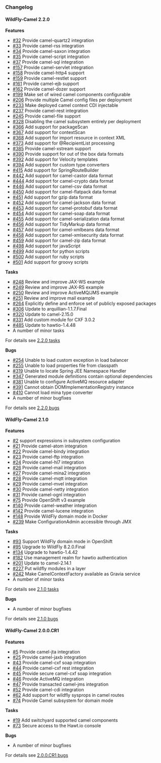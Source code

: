 ### Changelog

#### WildFly-Camel 2.2.0

**Features**

* [#32][32] Provide camel-quartz2 integration
* [#33][33] Provide camel-rss integration
* [#34][34] Provide camel-saxon integration
* [#35][35] Provide camel-script integration
* [#37][37] Provide camel-sql integration
* [#157][157] Provide camel-servlet integration
* [#158][158] Provide camel-http4 support
* [#159][159] Provide camel-restlet support
* [#161][161] Provide camel-ejb support
* [#162][162] Provide camel-dozer support
* [#199][199] Make set of wired camel components configurable
* [#206][206] Provide multiple Camel config files per deployment
* [#233][233] Make deployed camel context CDI injectable
* [#237][237] Provide camel-rest integration
* [#245][245] Provide camel-file support
* [#328][328] Disabling the camel subsystem entirely per deployment
* [#366][366] Add support for packageScan
* [#367][367] Add support for contextScan
* [#368][368] Add support for import resource in context XML
* [#373][373] Add support for @RecipientList processing
* [#385][385] Provide camel-xstream support 
* [#390][390] Provide support for out of the box data formats
* [#392][392] Add support for Velocity templates
* [#394][394] Add support for custom type converters
* [#415][415] Add support for SpringRouteBuilder
* [#442][442] Add support for camel-castor data format
* [#444][444] Add support for camel-crypto data format
* [#446][446] Add support for camel-csv data format
* [#450][450] Add support for camel-flatpack data format
* [#451][451] Add support for gzip data format
* [#452][452] Add support for camel-jackson data format 
* [#453][453] Add support for camel-protobuf data format
* [#454][454] Add support for camel-soap data format
* [#455][455] Add support for camel-serialization data format
* [#456][456] Add support for TidyMarkup data format 
* [#457][457] Add support for camel-xmlbeans data format
* [#458][458] Add support for camel-xmlsecurity data format
* [#459][459] Add support for camel-zip data format
* [#498][498] Add support for javaScript
* [#499][499] Add support for python scripts
* [#500][500] Add support for ruby scripts
* [#501][501] Add support for groovy scripts

**Tasks**

* [#248][248] Review and improve JAX-WS example
* [#249][249] Review and improve JAX-RS example
* [#250][250] Review and improve ActiveMQ/JMS example
* [#251][251] Review and improve mail example
* [#264][264] Explicitly define and enforce set of publicly exposed packages
* [#306][306] Update to arquillian-1.1.7.Final
* [#320][320] Update to camel-2.15.0
* [#331][331] Add custom module for CXF 3.0.2
* [#485][485] Update to hawtio-1.4.48
* A number of minor tasks

For details see [2.2.0 tasks](https://github.com/wildfly-extras/wildfly-camel/issues?q=milestone%3A2.2.0+label%3Atask)

**Bugs**

* [#254][254] Unable to load custom exception in load balancer
* [#255][255] Unable to load properties file from classpath
* [#319][319] Unable to locate Spring JEE Namespace Handler
* [#347][347] Generated module definitions contain optional dependencies
* [#381][381] Unable to configure ActiveMQ resource adapter
* [#391][391] Cannot obtain DOMImplementationRegistry instance
* [#410][410] Cannot load mina type converter
* A number of minor bugfixes

For details see [2.2.0 bugs](https://github.com/wildfly-extras/wildfly-camel/issues?q=milestone%3A2.2.0+label%3Abug)

[32]: https://github.com/wildflyext/wildfly-camel/issues/32
[33]: https://github.com/wildflyext/wildfly-camel/issues/33
[34]: https://github.com/wildflyext/wildfly-camel/issues/34
[35]: https://github.com/wildflyext/wildfly-camel/issues/35
[37]: https://github.com/wildflyext/wildfly-camel/issues/37
[157]: https://github.com/wildflyext/wildfly-camel/issues/157
[158]: https://github.com/wildflyext/wildfly-camel/issues/158
[159]: https://github.com/wildflyext/wildfly-camel/issues/159
[161]: https://github.com/wildflyext/wildfly-camel/issues/161
[162]: https://github.com/wildflyext/wildfly-camel/issues/162
[199]: https://github.com/wildflyext/wildfly-camel/issues/199
[206]: https://github.com/wildflyext/wildfly-camel/issues/206
[233]: https://github.com/wildflyext/wildfly-camel/issues/233
[237]: https://github.com/wildflyext/wildfly-camel/issues/237
[245]: https://github.com/wildflyext/wildfly-camel/issues/245
[248]: https://github.com/wildflyext/wildfly-camel/issues/248
[249]: https://github.com/wildflyext/wildfly-camel/issues/249
[250]: https://github.com/wildflyext/wildfly-camel/issues/250
[251]: https://github.com/wildflyext/wildfly-camel/issues/251
[254]: https://github.com/wildflyext/wildfly-camel/issues/254
[255]: https://github.com/wildflyext/wildfly-camel/issues/255
[264]: https://github.com/wildflyext/wildfly-camel/issues/264
[306]: https://github.com/wildflyext/wildfly-camel/issues/306
[319]: https://github.com/wildflyext/wildfly-camel/issues/319
[320]: https://github.com/wildflyext/wildfly-camel/issues/320
[328]: https://github.com/wildflyext/wildfly-camel/issues/328
[331]: https://github.com/wildflyext/wildfly-camel/issues/331
[347]: https://github.com/wildflyext/wildfly-camel/issues/347
[366]: https://github.com/wildflyext/wildfly-camel/issues/366
[367]: https://github.com/wildflyext/wildfly-camel/issues/367
[368]: https://github.com/wildflyext/wildfly-camel/issues/368
[373]: https://github.com/wildflyext/wildfly-camel/issues/373
[381]: https://github.com/wildflyext/wildfly-camel/issues/381
[385]: https://github.com/wildflyext/wildfly-camel/issues/385
[390]: https://github.com/wildflyext/wildfly-camel/issues/390
[391]: https://github.com/wildflyext/wildfly-camel/issues/391
[392]: https://github.com/wildflyext/wildfly-camel/issues/392
[394]: https://github.com/wildflyext/wildfly-camel/issues/394
[410]: https://github.com/wildflyext/wildfly-camel/issues/410
[415]: https://github.com/wildflyext/wildfly-camel/issues/415
[442]: https://github.com/wildflyext/wildfly-camel/issues/442
[444]: https://github.com/wildflyext/wildfly-camel/issues/444
[446]: https://github.com/wildflyext/wildfly-camel/issues/446
[450]: https://github.com/wildflyext/wildfly-camel/issues/450
[451]: https://github.com/wildflyext/wildfly-camel/issues/451
[452]: https://github.com/wildflyext/wildfly-camel/issues/452
[453]: https://github.com/wildflyext/wildfly-camel/issues/453
[454]: https://github.com/wildflyext/wildfly-camel/issues/454
[455]: https://github.com/wildflyext/wildfly-camel/issues/455
[456]: https://github.com/wildflyext/wildfly-camel/issues/456
[457]: https://github.com/wildflyext/wildfly-camel/issues/457
[458]: https://github.com/wildflyext/wildfly-camel/issues/458
[459]: https://github.com/wildflyext/wildfly-camel/issues/459
[485]: https://github.com/wildflyext/wildfly-camel/issues/485
[498]: https://github.com/wildflyext/wildfly-camel/issues/498
[499]: https://github.com/wildflyext/wildfly-camel/issues/499
[500]: https://github.com/wildflyext/wildfly-camel/issues/500
[501]: https://github.com/wildflyext/wildfly-camel/issues/501

#### WildFly-Camel 2.1.0

**Features**

* [#2][2] support expressions in subsystem configuration
* [#21][21] Provide camel-atom integration
* [#22][22] Provide camel-bindy integration
* [#23][23] Provide camel-ftp integration
* [#24][24] Provide camel-hl7 integration
* [#26][26] Provide camel-mail integration
* [#27][27] Provide camel-mina2 integration
* [#28][28] Provide camel-mqtt integration
* [#29][29] Provide camel-mvel integration
* [#30][30] Provide camel-netty integration
* [#31][31] Provide camel-ognl integration
* [#75][75] Provide OpenShift v3 example
* [#140][140] Provide camel-weather integration
* [#142][142] Provide camel-lucene integration
* [#148][148] Provide WildFly domain mode in Docker
* [#239][239] Make ConfigurationAdmin accessible through JMX

**Tasks**

* [#93][93] Support WildFly domain mode in OpenShift
* [#95][95] Upgrade to WildFly 8.2.0.Final
* [#134][134] Upgrade to hawtio-1.4.42
* [#182][182] Use management realm for hawtio authentication
* [#201][201] Update to camel-2.14.1
* [#227][227] Put wildfly modules in a layer
* [#242][242] Make CamelContextFactory available as Gravia service
* A number of minor tasks

For details see [2.1.0 tasks](https://github.com/wildfly-extras/wildfly-camel/issues?q=milestone%3A2.1.0+label%3Atask)

**Bugs**

* A number of minor bugfixes

For details see [2.1.0 bugs](https://github.com/wildfly-extras/wildfly-camel/issues?q=milestone%3A2.1.0+label%3Abug)

[2]: https://github.com/wildflyext/wildfly-camel/issues/2
[21]: https://github.com/wildflyext/wildfly-camel/issues/21
[22]: https://github.com/wildflyext/wildfly-camel/issues/22
[23]: https://github.com/wildflyext/wildfly-camel/issues/23
[24]: https://github.com/wildflyext/wildfly-camel/issues/24
[26]: https://github.com/wildflyext/wildfly-camel/issues/26
[27]: https://github.com/wildflyext/wildfly-camel/issues/27
[28]: https://github.com/wildflyext/wildfly-camel/issues/28
[29]: https://github.com/wildflyext/wildfly-camel/issues/29
[30]: https://github.com/wildflyext/wildfly-camel/issues/30
[31]: https://github.com/wildflyext/wildfly-camel/issues/31
[75]: https://github.com/wildflyext/wildfly-camel/issues/75
[93]: https://github.com/wildflyext/wildfly-camel/issues/93
[95]: https://github.com/wildflyext/wildfly-camel/issues/95
[134]: https://github.com/wildflyext/wildfly-camel/issues/134
[140]: https://github.com/wildflyext/wildfly-camel/issues/140
[142]: https://github.com/wildflyext/wildfly-camel/issues/142
[148]: https://github.com/wildflyext/wildfly-camel/issues/148
[182]: https://github.com/wildflyext/wildfly-camel/issues/182
[201]: https://github.com/wildflyext/wildfly-camel/issues/201
[227]: https://github.com/wildflyext/wildfly-camel/issues/227
[239]: https://github.com/wildflyext/wildfly-camel/issues/239
[242]: https://github.com/wildflyext/wildfly-camel/issues/242

#### WildFly-Camel 2.0.0.CR1

**Features**

* [#5][5] Provide camel-jta integration
* [#25][25] Provide camel-jaxb integration
* [#43][43] Provide camel-cxf soap integration
* [#44][44] Provide camel-cxf rest integration
* [#45][45] Provide secure camel-cxf soap integration
* [#46][46] Provide ActiveMQ integration
* [#47][47] Provide transacted camel-jms integration
* [#52][52] Provide camel-cdi integration
* [#62][62] Add support for wildfly sysprops in camel routes
* [#74][74] Provide Camel subsystem for domain mode

**Tasks**

* [#19][19] Add switchyard supported camel components
* [#73][73] Secure access to the Hawt.io console

**Bugs**

* A number of minor bugfixes

For details see [2.0.0.CR1 bugs](https://github.com/wildfly-extras/wildfly-camel/issues?q=milestone%3A%222.0.0+CR1%22+label%3Abug)

[5]: https://github.com/wildflyext/wildfly-camel/issues/5
[19]: https://github.com/wildflyext/wildfly-camel/issues/19
[25]: https://github.com/wildflyext/wildfly-camel/issues/25
[43]: https://github.com/wildflyext/wildfly-camel/issues/43
[44]: https://github.com/wildflyext/wildfly-camel/issues/44
[45]: https://github.com/wildflyext/wildfly-camel/issues/45
[46]: https://github.com/wildflyext/wildfly-camel/issues/46
[47]: https://github.com/wildflyext/wildfly-camel/issues/47
[52]: https://github.com/wildflyext/wildfly-camel/issues/52
[62]: https://github.com/wildflyext/wildfly-camel/issues/62
[73]: https://github.com/wildflyext/wildfly-camel/issues/73
[74]: https://github.com/wildflyext/wildfly-camel/issues/74

